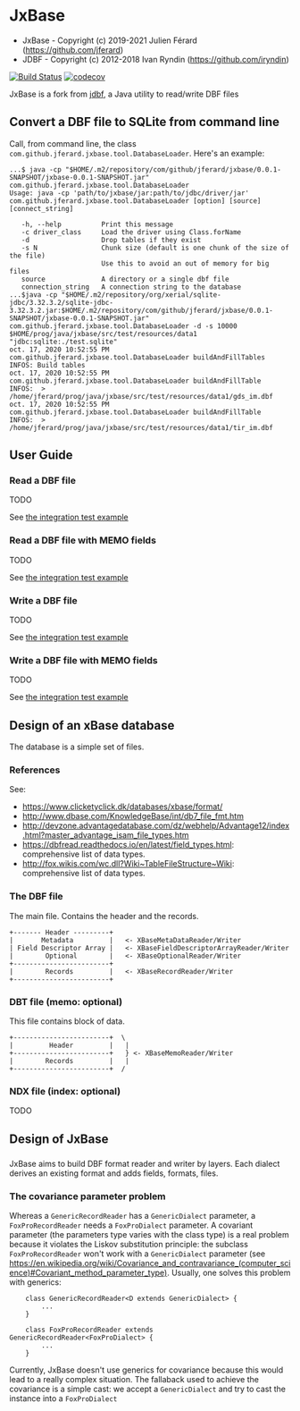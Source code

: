 JxBase
======
* JxBase - Copyright (c) 2019-2021 Julien Férard (https://github.com/jferard)
* JDBF - Copyright (c) 2012-2018 Ivan Ryndin (https://github.com/iryndin)

[![Build Status](https://travis-ci.com/jferard/JxBase.svg?branch=master)](https://travis-ci.com/jferard/JxBase)
[![codecov](https://codecov.io/gh/jferard/JxBase/branch/master/graph/badge.svg)](https://codecov.io/gh/jferard/JxBase)

JxBase is a fork from [jdbf](https://github.com/iryndin/jdbf), a Java utility to read/write DBF files

## Convert a DBF file to SQLite from command line
Call, from command line, the class `com.github.jferard.jxbase.tool.DatabaseLoader`. Here's an example:

    ...$ java -cp "$HOME/.m2/repository/com/github/jferard/jxbase/0.0.1-SNAPSHOT/jxbase-0.0.1-SNAPSHOT.jar" com.github.jferard.jxbase.tool.DatabaseLoader
    Usage: java -cp 'path/to/jxbase/jar:path/to/jdbc/driver/jar' com.github.jferard.jxbase.tool.DatabaseLoader [option] [source] [connect_string]
    
       -h, --help          Print this message
       -c driver_class     Load the driver using Class.forName
       -d                  Drop tables if they exist
       -s N                Chunk size (default is one chunk of the size of the file)
                           Use this to avoid an out of memory for big files
       source              A directory or a single dbf file
       connection_string   A connection string to the database
    ...$java -cp "$HOME/.m2/repository/org/xerial/sqlite-jdbc/3.32.3.2/sqlite-jdbc-3.32.3.2.jar:$HOME/.m2/repository/com/github/jferard/jxbase/0.0.1-SNAPSHOT/jxbase-0.0.1-SNAPSHOT.jar" com.github.jferard.jxbase.tool.DatabaseLoader -d -s 10000 $HOME/prog/java/jxbase/src/test/resources/data1 "jdbc:sqlite:./test.sqlite"
    oct. 17, 2020 10:52:55 PM com.github.jferard.jxbase.tool.DatabaseLoader buildAndFillTables
    INFOS: Build tables
    oct. 17, 2020 10:52:55 PM com.github.jferard.jxbase.tool.DatabaseLoader buildAndFillTable
    INFOS:  > /home/jferard/prog/java/jxbase/src/test/resources/data1/gds_im.dbf
    oct. 17, 2020 10:52:55 PM com.github.jferard.jxbase.tool.DatabaseLoader buildAndFillTable
    INFOS:  > /home/jferard/prog/java/jxbase/src/test/resources/data1/tir_im.dbf
         

## User Guide

### Read a DBF file 

TODO

See [the integration test example](src/test/java/com/github/jferard/jxbase/it/ReaderIT.java)

### Read a DBF file with MEMO fields

TODO

See [the integration test example](src/test/java/com/github/jferard/jxbase/it/ReaderWithMemoIT.java)

### Write a DBF file 

TODO

See [the integration test example](src/test/java/com/github/jferard/jxbase/it/WriterIT.java)

### Write a DBF file with MEMO fields

TODO

See [the integration test example](src/test/java/com/github/jferard/jxbase/it/WriterWithMemoIT.java)

## Design of an xBase database
The database is a simple set of files.

### References
See:
* https://www.clicketyclick.dk/databases/xbase/format/
* http://www.dbase.com/KnowledgeBase/int/db7_file_fmt.htm
* http://devzone.advantagedatabase.com/dz/webhelp/Advantage12/index.html?master_advantage_isam_file_types.htm
* https://dbfread.readthedocs.io/en/latest/field_types.html: comprehensive list of data types.
* http://fox.wikis.com/wc.dll?Wiki~TableFileStructure~Wiki: comprehensive list of data types. 

### The DBF file
The main file. Contains the header and the records.

    +------- Header ---------+
    |       Metadata         |   <- XBaseMetaDataReader/Writer    
    | Field Descriptor Array |   <- XBaseFieldDescriptorArrayReader/Writer
    |        Optional        |   <- XBaseOptionalReader/Writer
    +------------------------+
    |        Records         |   <- XBaseRecordReader/Writer
    +------------------------+

### DBT file (memo: optional)
This file contains block of data.

    +------------------------+  \
    |         Header         |   |
    +------------------------+   } <- XBaseMemoReader/Writer
    |        Records         |   |
    +------------------------+  /

### NDX file (index: optional)
TODO

## Design of JxBase
###
JxBase aims to build DBF format reader and writer by layers. Each dialect derives an existing format 
and adds fields, formats, files.  

### The covariance parameter problem
Whereas a `GenericRecordReader` has a `GenericDialect` parameter, a `FoxProRecordReader` needs 
a `FoxProDialect` parameter. A covariant parameter (the parameters type varies with the class type)
is a real problem because it violates the Liskov substitution principle: the subclass 
`FoxProRecordReader` won't work with a `GenericDialect` parameter (see https://en.wikipedia.org/wiki/Covariance_and_contravariance_(computer_science)#Covariant_method_parameter_type).
Usually, one solves this problem with generics:

```
    class GenericRecordReader<D extends GenericDialect> {
        ...
    }
    
    class FoxProRecordReader extends GenericRecordReader<FoxProDialect> {
        ...
    }
```

Currently, JxBase doesn't use generics for covariance because this would lead to a really complex situation. The fallaback used to achieve the covariance is 
a simple cast: we accept a `GenericDialect` and try to cast the instance into a `FoxProDialect` 

